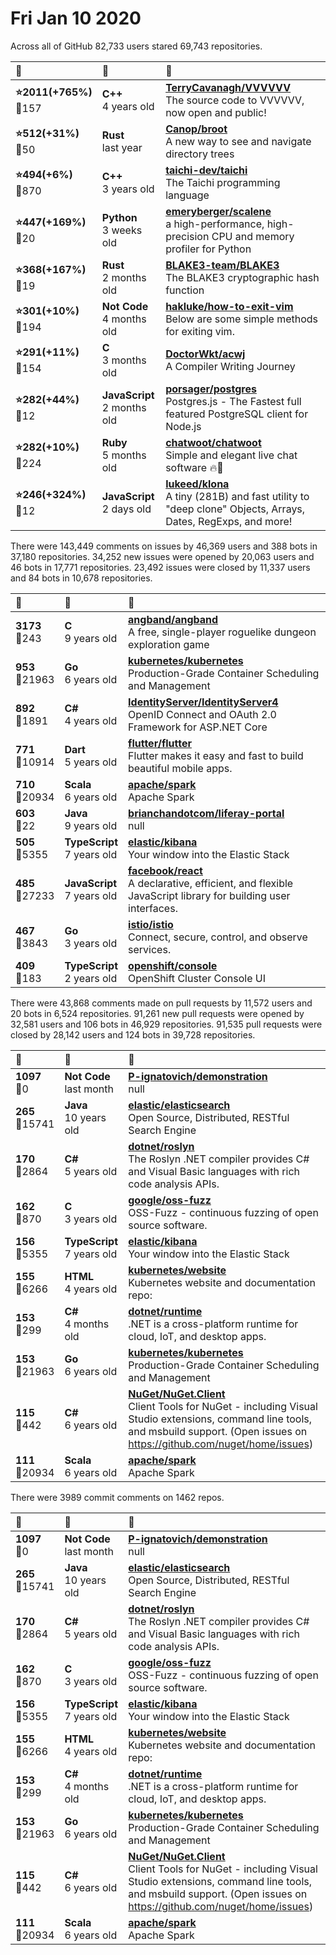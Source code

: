 # Fri Jan 10 2020

Across all of GitHub 82,733 users stared 
69,743 repositories. 

| :page_with_curl: | :calendar: | :page_with_curl: |
| :--- | :--- | :--- |
| **:star:2011(+765%)**<br>:twisted_rightwards_arrows:157 | **C++**<br>4 years old | **[TerryCavanagh/VVVVVV](https://github.com/TerryCavanagh/VVVVVV)**<br>The source code to VVVVVV, now open and public! |
| **:star:512(+31%)**<br>:twisted_rightwards_arrows:50 | **Rust**<br>last year | **[Canop/broot](https://github.com/Canop/broot)**<br>A new way to see and navigate directory trees |
| **:star:494(+6%)**<br>:twisted_rightwards_arrows:870 | **C++**<br>3 years old | **[taichi-dev/taichi](https://github.com/taichi-dev/taichi)**<br>The Taichi programming language |
| **:star:447(+169%)**<br>:twisted_rightwards_arrows:20 | **Python**<br>3 weeks old | **[emeryberger/scalene](https://github.com/emeryberger/scalene)**<br>a high-performance, high-precision CPU and memory profiler for Python |
| **:star:368(+167%)**<br>:twisted_rightwards_arrows:19 | **Rust**<br>2 months old | **[BLAKE3-team/BLAKE3](https://github.com/BLAKE3-team/BLAKE3)**<br>The BLAKE3 cryptographic hash function |
| **:star:301(+10%)**<br>:twisted_rightwards_arrows:194 | **Not Code**<br>4 months old | **[hakluke/how-to-exit-vim](https://github.com/hakluke/how-to-exit-vim)**<br>Below are some simple methods for exiting vim. |
| **:star:291(+11%)**<br>:twisted_rightwards_arrows:154 | **C**<br>3 months old | **[DoctorWkt/acwj](https://github.com/DoctorWkt/acwj)**<br>A Compiler Writing Journey |
| **:star:282(+44%)**<br>:twisted_rightwards_arrows:12 | **JavaScript**<br>2 months old | **[porsager/postgres](https://github.com/porsager/postgres)**<br>Postgres.js - The Fastest full featured PostgreSQL client for Node.js |
| **:star:282(+10%)**<br>:twisted_rightwards_arrows:224 | **Ruby**<br>5 months old | **[chatwoot/chatwoot](https://github.com/chatwoot/chatwoot)**<br>Simple and elegant live chat software 🔥💬 |
| **:star:246(+324%)**<br>:twisted_rightwards_arrows:12 | **JavaScript**<br>2 days old | **[lukeed/klona](https://github.com/lukeed/klona)**<br>A tiny (281B) and fast utility to "deep clone" Objects, Arrays, Dates, RegExps, and more! |

There were 143,449 comments on issues by 46,369 users and 388 bots in 37,180 repositories.
34,252 new issues were opened by 20,063 users and 46 bots in 17,771 repositories.
23,492 issues were closed by 11,337 users and 84 bots in 10,678 repositories.

| :speech_balloon: | :calendar: | :page_with_curl: |
| :--- | :--- | :--- |
| **3173**<br>:twisted_rightwards_arrows:243 | **C**<br>9 years old | **[angband/angband](https://github.com/angband/angband)**<br>A free, single-player roguelike dungeon exploration game |
| **953**<br>:twisted_rightwards_arrows:21963 | **Go**<br>6 years old | **[kubernetes/kubernetes](https://github.com/kubernetes/kubernetes)**<br>Production-Grade Container Scheduling and Management |
| **892**<br>:twisted_rightwards_arrows:1891 | **C#**<br>4 years old | **[IdentityServer/IdentityServer4](https://github.com/IdentityServer/IdentityServer4)**<br>OpenID Connect and OAuth 2.0 Framework for ASP.NET Core |
| **771**<br>:twisted_rightwards_arrows:10914 | **Dart**<br>5 years old | **[flutter/flutter](https://github.com/flutter/flutter)**<br>Flutter makes it easy and fast to build beautiful mobile apps. |
| **710**<br>:twisted_rightwards_arrows:20934 | **Scala**<br>6 years old | **[apache/spark](https://github.com/apache/spark)**<br>Apache Spark |
| **603**<br>:twisted_rightwards_arrows:22 | **Java**<br>9 years old | **[brianchandotcom/liferay-portal](https://github.com/brianchandotcom/liferay-portal)**<br>null |
| **505**<br>:twisted_rightwards_arrows:5355 | **TypeScript**<br>7 years old | **[elastic/kibana](https://github.com/elastic/kibana)**<br>Your window into the Elastic Stack |
| **485**<br>:twisted_rightwards_arrows:27233 | **JavaScript**<br>7 years old | **[facebook/react](https://github.com/facebook/react)**<br>A declarative, efficient, and flexible JavaScript library for building user interfaces. |
| **467**<br>:twisted_rightwards_arrows:3843 | **Go**<br>3 years old | **[istio/istio](https://github.com/istio/istio)**<br>Connect, secure, control, and observe services. |
| **409**<br>:twisted_rightwards_arrows:183 | **TypeScript**<br>2 years old | **[openshift/console](https://github.com/openshift/console)**<br>OpenShift Cluster Console UI |

There were 43,868 comments made on pull requests by 11,572 users and 20 bots in 6,524 repositories.
91,261 new pull requests were opened by 32,581 users and 106 bots in 46,929 repositories.
91,535 pull requests were closed by 28,142 users and 124 bots in 39,728 repositories.

| :speech_balloon: | :calendar: | :page_with_curl: |
| :--- | :--- | :--- |
| **1097**<br>:twisted_rightwards_arrows:0 | **Not Code**<br>last month | **[P-ignatovich/demonstration](https://github.com/P-ignatovich/demonstration)**<br>null |
| **265**<br>:twisted_rightwards_arrows:15741 | **Java**<br>10 years old | **[elastic/elasticsearch](https://github.com/elastic/elasticsearch)**<br>Open Source, Distributed, RESTful Search Engine |
| **170**<br>:twisted_rightwards_arrows:2864 | **C#**<br>5 years old | **[dotnet/roslyn](https://github.com/dotnet/roslyn)**<br>The Roslyn .NET compiler provides C# and Visual Basic languages with rich code analysis APIs. |
| **162**<br>:twisted_rightwards_arrows:870 | **C**<br>3 years old | **[google/oss-fuzz](https://github.com/google/oss-fuzz)**<br>OSS-Fuzz - continuous fuzzing of open source software. |
| **156**<br>:twisted_rightwards_arrows:5355 | **TypeScript**<br>7 years old | **[elastic/kibana](https://github.com/elastic/kibana)**<br>Your window into the Elastic Stack |
| **155**<br>:twisted_rightwards_arrows:6266 | **HTML**<br>4 years old | **[kubernetes/website](https://github.com/kubernetes/website)**<br>Kubernetes website and documentation repo:  |
| **153**<br>:twisted_rightwards_arrows:299 | **C#**<br>4 months old | **[dotnet/runtime](https://github.com/dotnet/runtime)**<br>.NET is a cross-platform runtime for cloud, IoT, and desktop apps. |
| **153**<br>:twisted_rightwards_arrows:21963 | **Go**<br>6 years old | **[kubernetes/kubernetes](https://github.com/kubernetes/kubernetes)**<br>Production-Grade Container Scheduling and Management |
| **115**<br>:twisted_rightwards_arrows:442 | **C#**<br>6 years old | **[NuGet/NuGet.Client](https://github.com/NuGet/NuGet.Client)**<br>Client Tools for NuGet - including Visual Studio extensions, command line tools, and msbuild support. (Open issues on https://github.com/nuget/home/issues) |
| **111**<br>:twisted_rightwards_arrows:20934 | **Scala**<br>6 years old | **[apache/spark](https://github.com/apache/spark)**<br>Apache Spark |

There were 3989 commit comments on 1462 repos.

| :speech_balloon: | :calendar: | :page_with_curl: |
| :--- | :--- | :--- |
| **1097**<br>:twisted_rightwards_arrows:0 | **Not Code**<br>last month | **[P-ignatovich/demonstration](https://github.com/P-ignatovich/demonstration)**<br>null |
| **265**<br>:twisted_rightwards_arrows:15741 | **Java**<br>10 years old | **[elastic/elasticsearch](https://github.com/elastic/elasticsearch)**<br>Open Source, Distributed, RESTful Search Engine |
| **170**<br>:twisted_rightwards_arrows:2864 | **C#**<br>5 years old | **[dotnet/roslyn](https://github.com/dotnet/roslyn)**<br>The Roslyn .NET compiler provides C# and Visual Basic languages with rich code analysis APIs. |
| **162**<br>:twisted_rightwards_arrows:870 | **C**<br>3 years old | **[google/oss-fuzz](https://github.com/google/oss-fuzz)**<br>OSS-Fuzz - continuous fuzzing of open source software. |
| **156**<br>:twisted_rightwards_arrows:5355 | **TypeScript**<br>7 years old | **[elastic/kibana](https://github.com/elastic/kibana)**<br>Your window into the Elastic Stack |
| **155**<br>:twisted_rightwards_arrows:6266 | **HTML**<br>4 years old | **[kubernetes/website](https://github.com/kubernetes/website)**<br>Kubernetes website and documentation repo:  |
| **153**<br>:twisted_rightwards_arrows:299 | **C#**<br>4 months old | **[dotnet/runtime](https://github.com/dotnet/runtime)**<br>.NET is a cross-platform runtime for cloud, IoT, and desktop apps. |
| **153**<br>:twisted_rightwards_arrows:21963 | **Go**<br>6 years old | **[kubernetes/kubernetes](https://github.com/kubernetes/kubernetes)**<br>Production-Grade Container Scheduling and Management |
| **115**<br>:twisted_rightwards_arrows:442 | **C#**<br>6 years old | **[NuGet/NuGet.Client](https://github.com/NuGet/NuGet.Client)**<br>Client Tools for NuGet - including Visual Studio extensions, command line tools, and msbuild support. (Open issues on https://github.com/nuget/home/issues) |
| **111**<br>:twisted_rightwards_arrows:20934 | **Scala**<br>6 years old | **[apache/spark](https://github.com/apache/spark)**<br>Apache Spark |

